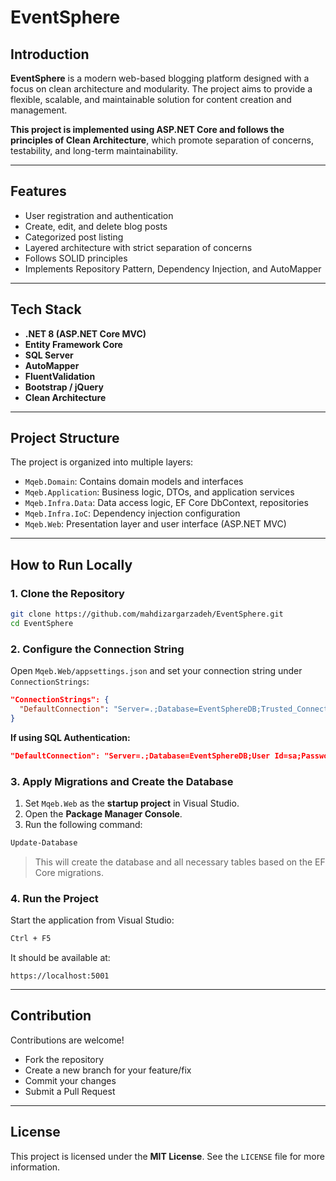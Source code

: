 # EventSphere

## Introduction

**EventSphere** is a modern web-based blogging platform designed with a focus on clean architecture and modularity. The project aims to provide a flexible, scalable, and maintainable solution for content creation and management.

**This project is implemented using ASP.NET Core and follows the principles of Clean Architecture**, which promote separation of concerns, testability, and long-term maintainability.

---

## Features

- User registration and authentication
- Create, edit, and delete blog posts
- Categorized post listing
- Layered architecture with strict separation of concerns
- Follows SOLID principles
- Implements Repository Pattern, Dependency Injection, and AutoMapper

---

## Tech Stack

- **.NET 8 (ASP.NET Core MVC)**
- **Entity Framework Core**
- **SQL Server**
- **AutoMapper**
- **FluentValidation**
- **Bootstrap / jQuery**
- **Clean Architecture**

---

## Project Structure

The project is organized into multiple layers:

- `Mqeb.Domain`: Contains domain models and interfaces
- `Mqeb.Application`: Business logic, DTOs, and application services
- `Mqeb.Infra.Data`: Data access logic, EF Core DbContext, repositories
- `Mqeb.Infra.IoC`: Dependency injection configuration
- `Mqeb.Web`: Presentation layer and user interface (ASP.NET MVC)

---

## How to Run Locally

### 1. Clone the Repository

```bash
git clone https://github.com/mahdizargarzadeh/EventSphere.git
cd EventSphere
```

### 2. Configure the Connection String

Open `Mqeb.Web/appsettings.json` and set your connection string under `ConnectionStrings`:

```json
"ConnectionStrings": {
  "DefaultConnection": "Server=.;Database=EventSphereDB;Trusted_Connection=True;TrustServerCertificate=True;"
}
```

**If using SQL Authentication:**

```json
"DefaultConnection": "Server=.;Database=EventSphereDB;User Id=sa;Password=your_password;"
```

### 3. Apply Migrations and Create the Database

1. Set `Mqeb.Web` as the **startup project** in Visual Studio.
2. Open the **Package Manager Console**.
3. Run the following command:

```bash
Update-Database
```

> This will create the database and all necessary tables based on the EF Core migrations.

### 4. Run the Project

Start the application from Visual Studio:

```bash
Ctrl + F5
```

It should be available at:

```
https://localhost:5001
```

---

## Contribution

Contributions are welcome!

- Fork the repository
- Create a new branch for your feature/fix
- Commit your changes
- Submit a Pull Request

---

## License

This project is licensed under the **MIT License**. See the `LICENSE` file for more information.
